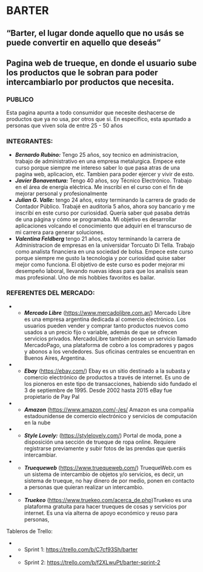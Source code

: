 # BARTER
## “Barter, el lugar donde aquello que no usás se puede convertir en aquello que deseás”

## Pagina web de trueque, en donde el usuario sube los productos que le sobran para poder intercambiarlo por productos que necesita.

### PUBLICO
Esta pagina apunta a todo consumidor que necesite deshacerse de productos que ya no usa, por otros que si. En especifico, esta apuntado a personas que viven sola de entre 25 - 50 años

### INTEGRANTES:
   * ***Bernardo Rubino:*** Tengo 25 años, soy tecnico en administracion, trabajo de administrativo en una empresa metalurgica. Empece este curso porque siempre me intereso saber lo que pasa atras de una pagina web, aplicacion, etc. Tambien para poder ejercer y vivir de esto.
   * ***Javier Bonaventura:*** Tengo 40 años, soy Técnico Electrónico. Trabajo en el área de energía eléctrica. Me inscribí en el curso con el fin de mejorar personal y profesionalmente
   * ***Julian G. Valle:*** tengo 24 años, estoy terminando la carrera de grado de Contador Público. Trabajé en auditoría 5 años, ahora soy bancario y me inscribí en este curso por curiosidad. Quería saber qué pasaba detrás de una página y cómo se programaba. Mi objetivo es desarrollar aplicaciones volcando el conocimiento que adquirí en el transcurso de mi carrera para generar soluciones. 
   * ***Valentina Feldberg*** tengo 21 años, estoy terminando la carrera de Administracion de empresas en la universidar Torcuato Di Tella. Trabajo como analista financiera en una sociedad de bolsa. Empece este curso porque siempre me gusto la tecnologia y por curiosidad quise saber mejor como funciona. El objetivo de este curso es poder mejorar mi desempeño laboral, llevando nuevas ideas para que los analisis sean mas profesional. Uno de mis hobbies favoritos es bailar.

### REFERENTES DEL MERCADO:
   * - ***Mercado Libre*** (https://www.mercadolibre.com.ar/) Mercado Libre es una empresa argentina dedicada al comercio electrónico. Los usuarios pueden vender y comprar tanto productos nuevos como usados a un precio fijo o variable, además de que se ofrecen servicios privados. MercadoLibre también posee un servicio llamado MercadoPago, una plataforma de cobro a los compradores y pagos y abonos a los vendedores. Sus oficinas centrales se encuentran en Buenos Aires, Argentina.
   * - ***Ebay*** (https://ebay.com/) Ebay es un sitio destinado a la subasta y comercio electrónico de productos a través de internet. Es uno de los pioneros en este tipo de transacciones, habiendo sido fundado el 3 de septiembre de 1995. Desde 2002 hasta 2015 eBay fue propietario de Pay Pal
   * - ***Amazon*** (https://www.amazon.com/-/es/ Amazon es una compañía estadounidense de comercio electrónico y servicios de computación en la nube
   * - ***Style Lovely:*** (https://stylelovely.com/) Portal de moda, pone a disposición una sección de trueque de ropa online. Requiere registrarse previamente y subir fotos de las prendas que queráis intercambiar.
   * - ***Truequeweb*** (https://www.truequeweb.com/) TruequeWeb.com es un sistema de intercambio de objetos y/o servicios, es decir, un sistema de trueque, no hay dinero de por medio, ponen en contacto a personas que quieran realizar un intercambio.
   * - ***Truekeo*** (https://www.truekeo.com/acerca_de.php)Truekeo es una plataforma gratuita para hacer trueques de cosas y servicios por internet. Es una vía alterna de apoyo económico y reuso para personas,

Tableros de Trello:
  * - Sprint 1: https://trello.com/b/C7cf93Sh/barter
  * - Sprint 2: https://trello.com/b/f2XLwuPt/barter-sprint-2

